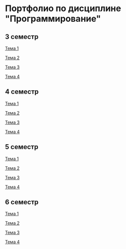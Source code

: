 # Портфолио по дисциплине "Программирование"
## 3 семестр
[Тема 1](https://github.com/python-basic/sem3-t1-nanashinogonbee)

[Тема 2](https://github.com/python-basic/sem3-t2-nanashinogonbee)

[Тема 3](https://github.com/python-basic/sem3-t3-nanashinogonbee)

[Тема 4](https://github.com/python-basic/sem3-t4-nanashinogonbee)

## 4 семестр
[Тема 1](https://github.com/sem4-ivt18/t-1-exceptions-nanashinogonbee)

[Тема 2]()

[Тема 3]()

[Тема 4](https://github.com/python-basic/sem4-t4-nanashinogonbee)


## 5 семестр
[Тема 1]()

[Тема 2](https://github.com/python-advance/sem5-t2-nanashinogonbee)

[Тема 3]()

[Тема 4]()

## 6 семестр
[Тема 1]()

[Тема 2]()

[Тема 3](https://github.com/python-advance/t3-gui-nanashinogonbee)

[Тема 4]()


